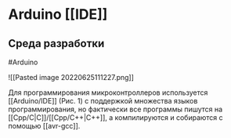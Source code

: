 # Arduino [[IDE]]
## Среда разработки
#Arduino

![[Pasted image 20220625111227.png]]

Для программирования микроконтроллеров используется [[Arduino/IDE]] (Рис. 1) с поддержкой множества языков программирования, но фактически все программы пишутся на [[Cpp/C|C]]/[[Cpp/C++|C++]], а компилируются и собираются с помощью [[avr-gcc]].
